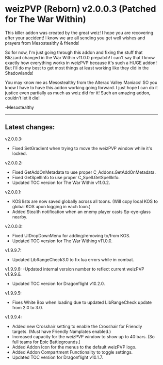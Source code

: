 # weizPVP (Reborn) v2.0.0.3 (Patched for The War Within)

This killer addon was created by the great weiz!
I hope you are recovering after your accident! I know we are all sending
you get well wishes and prayers from Mesostealthy & friends!

So for now, I'm just going through this addon and fixing the stuff that
Blizzard changed in the War Within v11.0.0 prepatch! I can't say that
I know exactly how everything works in weizPVP because it's such a HUGE
addon! But I'll do my best to get most things at least working like they
did in the Shadowlands!

You may know me as Mesostealthy from the Alterac Valley Maniacs!
SO you know I have to have this addon working going forward.
I just hope I can do it justice even partially as much as
weiz did for it! Such an amazing addon, couldn't let it die!

-Mesostealthy

---------------------------------------------------------------------------
Latest changes:
---------------------------------------------------------------------------
v2.0.0.3:
- Fixed SetGradient when trying to move the weizPVP window while it's locked.

v2.0.0.2:
- Fixed GetAddOnMetadata to use proper C_Addons.GetAddOnMetadata.
- Fixed GetSpellInfo to use proper C_Spell.GetSpellInfo.
- Updated TOC version for The War Within v11.0.2.

v2.0.0.1:
- KOS lists are now saved globally across all toons. (Will copy local KOS to global KOS upon logging in each toon.)
- Added Stealth notification when an enemy player casts Sp-eye-glass nearby.

v2.0.0.0:
- Fixed UIDropDownMenu for adding/removing to/from KOS.
- Updated TOC version for The War Withing v11.0.0.

v1.9.9.7:
- Updated LibRangeCheck3.0 to fix lua errors while in combat.

v1.9.9.6:
-Updated internal version number to reflect current weizPVP v1.9.9.6.
- Updated TOC version for Dragonflight v10.2.0.

v1.9.9.5:
- Fixes White Box when loading due to updated LibRangeCheck update from 2.0 to 3.0.

v1.9.9.4:
- Added new Crosshair setting to enable the Crosshair for Friendly targets. (Must have Friendly Namplates enabled.)
- Increased capacity for the weizPVP window to show up to 40 bars. (So full teams for Epic Battlegrounds.)
- Added Addon Icon for the menus to the default weizPVP logo.
- Added Addon Compartment Functionality to toggle settings.
- Updated TOC version for Dragonflight v10.1.7.
